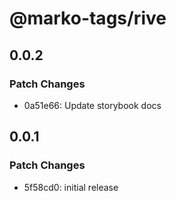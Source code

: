 # @marko-tags/rive

## 0.0.2

### Patch Changes

- 0a51e66: Update storybook docs

## 0.0.1

### Patch Changes

- 5f58cd0: initial release
